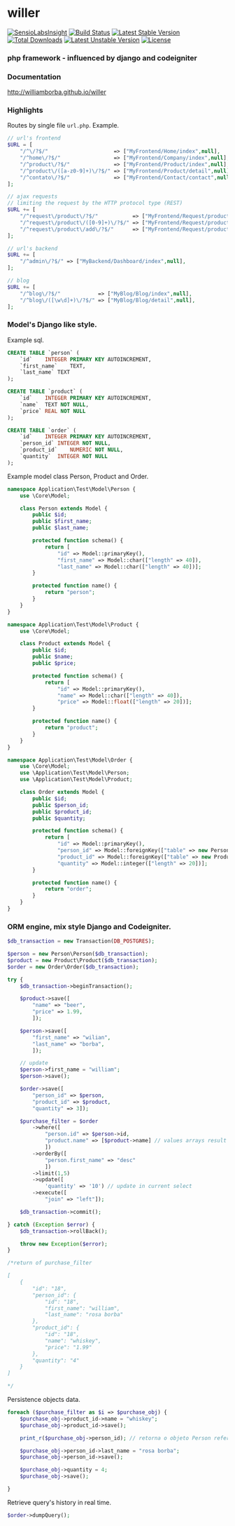 willer
===========
[![SensioLabsInsight](https://insight.sensiolabs.com/projects/c8ab021d-3302-4ed7-a17d-8118190b0774/mini.png)](https://insight.sensiolabs.com/projects/c8ab021d-3302-4ed7-a17d-8118190b0774)
[![Build Status](https://travis-ci.org/williamborba/willer.svg?branch=master)](https://travis-ci.org/williamborba/willer)
[![Latest Stable Version](https://poser.pugx.org/wborba/willer/v/stable)](https://packagist.org/packages/wborba/willer) [![Total Downloads](https://poser.pugx.org/wborba/willer/downloads)](https://packagist.org/packages/wborba/willer) [![Latest Unstable Version](https://poser.pugx.org/wborba/willer/v/unstable)](https://packagist.org/packages/wborba/willer) [![License](https://poser.pugx.org/wborba/willer/license)](https://packagist.org/packages/wborba/willer)

### php framework - influenced by django and codeigniter 

### Documentation

http://williamborba.github.io/willer

### Highlights

Routes by single file `url.php`. Example.

```php
// url's frontend
$URL = [
    "/^\/?$/"                     => ["MyFrontend/Home/index",null],
    "/^home\/?$/"                 => ["MyFrontend/Company/index",null],
    "/^product\/?$/"              => ["MyFrontend/Product/index",null],
    "/^product\/([a-z0-9]+)\/?$/" => ["MyFrontend/Product/detail",null],
    "/^contato\/?$/"              => ["MyFrontend/Contact/contact",null],
];

// ajax requests
// limiting the request by the HTTP protocol type (REST)
$URL += [
    "/^request\/product\/?$/"           => ["MyFrontend/Request/productList",["GET"]],
    "/^request\/product\/([0-9]+)\/?$/" => ["MyFrontend/Request/productDetail",["GET"]],
    "/^request\/product\/add\/?$/"      => ["MyFrontend/Request/productAdd",["POST"]],
];

// url's backend
$URL += [
    "/^admin\/?$/" => ["MyBackend/Dashboard/index",null],
];

// blog
$URL += [
    "/^blog\/?$/"            => ["MyBlog/Blog/index",null],
    "/^blog\/([\w\d]+)\/?$/" => ["MyBlog/Blog/detail",null],
];

```
### Model's Django like style.

Example sql.
```sql
CREATE TABLE `person` (
	`id`	INTEGER PRIMARY KEY AUTOINCREMENT,
	`first_name`	TEXT,
	`last_name`	TEXT
);

CREATE TABLE `product` (
	`id`	INTEGER PRIMARY KEY AUTOINCREMENT,
	`name`	TEXT NOT NULL,
	`price`	REAL NOT NULL
);

CREATE TABLE `order` (
	`id`	INTEGER PRIMARY KEY AUTOINCREMENT,
	`person_id`	INTEGER NOT NULL,
	`product_id`	NUMERIC NOT NULL,
	`quantity`	INTEGER NOT NULL
);
```
Example model class Person, Product and Order.

```php
namespace Application\Test\Model\Person {
    use \Core\Model;

    class Person extends Model {
        public $id;
        public $first_name;
        public $last_name;

        protected function schema() {
            return [
                "id" => Model::primaryKey(),
                "first_name" => Model::char(["length" => 40]),
                "last_name" => Model::char(["length" => 40])];
        }

        protected function name() {
            return "person";
        }
    }
}

namespace Application\Test\Model\Product {
    use \Core\Model;

    class Product extends Model {
        public $id;
        public $name;
        public $price;

        protected function schema() {
            return [
                "id" => Model::primaryKey(),
                "name" => Model::char(["length" => 40]),
                "price" => Model::float(["length" => 20])];
        }

        protected function name() {
            return "product";
        }
    }
}

namespace Application\Test\Model\Order {
    use \Core\Model;
    use \Application\Test\Model\Person;
    use \Application\Test\Model\Product;

    class Order extends Model {
        public $id;
        public $person_id;
        public $product_id;
        public $quantity;

        protected function schema() {
            return [
                "id" => Model::primaryKey(),
                "person_id" => Model::foreignKey(["table" => new Person\Person,"null" => 0]),
                "product_id" => Model::foreignKey(["table" => new Product\Product,"null" => 0]),
                "quantity" => Model::integer(["length" => 20])];
        }

        protected function name() {
            return "order";
        }
    }
}
```

### ORM engine, mix style Django and Codeigniter.

```php
$db_transaction = new Transaction(DB_POSTGRES);

$person = new Person\Person($db_transaction);
$product = new Product\Product($db_transaction);
$order = new Order\Order($db_transaction);

try {
    $db_transaction->beginTransaction();

    $product->save([
        "name" => "beer",
        "price" => 1.99,
        ]);

    $person->save([
        "first_name" => "wilian",
        "last_name" => "borba",
        ]);

    // update
    $person->first_name = "william";
    $person->save();

    $order->save([
        "person_id" => $person,
        "product_id" => $product,
        "quantity" => 3]);

    $purchase_filter = $order
        ->where([
            "person.id" => $person->id,
            "product.name" => [$product->name] // values arrays result in 'IN' sql operator
            ])
        ->orderBy([
            "person.first_name" => "desc"
            ])
        ->limit(1,5)
        ->update([
            'quantity' => '10') // update in current select
        ->execute([
            "join" => "left"]);

    $db_transaction->commit();

} catch (Exception $error) {
    $db_transaction->rollBack();

    throw new Exception($error);
}

/*return of purchase_filter

[
    {
        "id": "18",
        "person_id": {
            "id": "18",
            "first_name": "william",
            "last_name": "rosa borba"
        },
        "product_id": {
            "id": "18",
            "name": "whiskey",
            "price": "1.99"
        },
        "quantity": "4"
    }
]

*/
```
Persistence objects data.

```php
foreach ($purchase_filter as $i => $purchase_obj) {
    $purchase_obj->product_id->name = "whiskey";
    $purchase_obj->product_id->save();

    print_r($purchase_obj->person_id); // retorna o objeto Person referenciado por Purchase

    $purchase_obj->person_id->last_name = "rosa borba";
    $purchase_obj->person_id->save();

    $purchase_obj->quantity = 4;
    $purchase_obj->save();

}
```
Retrieve query's history in real time.

```php
$order->dumpQuery();
```
